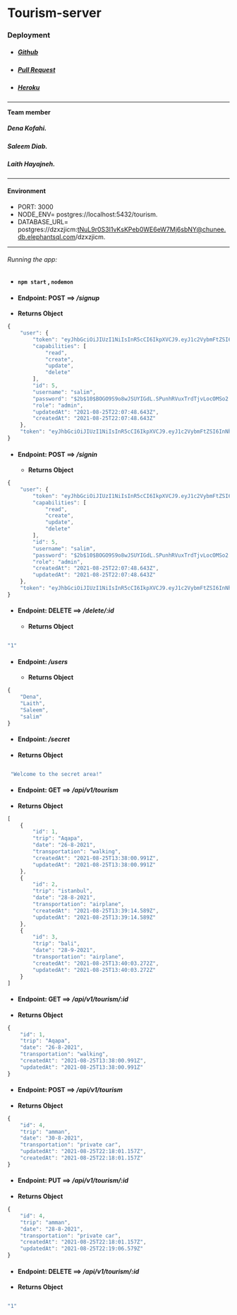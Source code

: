 # Tourism-server

### Deployment


* ##### [Github](https://github.com/saleem-ux/tourism-server)
* ##### [Pull Request](https://github.com/saleem-ux/tourism-server/pull/3)
* ##### [Heroku](https://tourismdb.herokuapp.com/api/v1/tourism)

---

**Team member**

##### Dena Kofahi.
##### Saleem Diab.
##### Laith Hayajneh.

---

#### Environment 
* PORT: 3000
* NODE_ENV= postgres://localhost:5432/tourism.
* DATABASE_URL= postgres://dzxzjicm:tNuL9r0S3I1vKsKPeb0WE6eW7Mj6sbNY@chunee.db.elephantsql.com/dzxzjicm.

---



###### Running the app:

* ####  `npm start` , `nodemon`

* #### Endpoint: POST ==> */signup*
* **Returns Object**

```javascript
{
    "user": {
        "token": "eyJhbGciOiJIUzI1NiIsInR5cCI6IkpXVCJ9.eyJ1c2VybmFtZSI6InNhbGltIiwiaWF0IjoxNjI5OTI5MjY5fQ.bSNgMNBXvzVK4wn4of8jmrOrynWXyaQuLISJkdtmFHU",
        "capabilities": [
            "read",
            "create",
            "update",
            "delete"
        ],
        "id": 5,
        "username": "salim",
        "password": "$2b$10$BOGO9S9o8wJSUYIGdL.SPunhRVuxTrdTjvLocOMSo2.71RasH.oPi",
        "role": "admin",
        "updatedAt": "2021-08-25T22:07:48.643Z",
        "createdAt": "2021-08-25T22:07:48.643Z"
    },
    "token": "eyJhbGciOiJIUzI1NiIsInR5cCI6IkpXVCJ9.eyJ1c2VybmFtZSI6InNhbGltIiwiaWF0IjoxNjI5OTI5MjY5fQ.bSNgMNBXvzVK4wn4of8jmrOrynWXyaQuLISJkdtmFHU"
}
```

* #### Endpoint: POST ==> */signin*
    * **Returns Object**

```javascript
{
    "user": {
        "token": "eyJhbGciOiJIUzI1NiIsInR5cCI6IkpXVCJ9.eyJ1c2VybmFtZSI6InNhbGltIiwiaWF0IjoxNjI5OTI5MzIxfQ.SQb4Lc41g_Zi7ZGfHhkM-B-0-iYQ8aILvB9_UePpgKg",
        "capabilities": [
            "read",
            "create",
            "update",
            "delete"
        ],
        "id": 5,
        "username": "salim",
        "password": "$2b$10$BOGO9S9o8wJSUYIGdL.SPunhRVuxTrdTjvLocOMSo2.71RasH.oPi",
        "role": "admin",
        "createdAt": "2021-08-25T22:07:48.643Z",
        "updatedAt": "2021-08-25T22:07:48.643Z"
    },
    "token": "eyJhbGciOiJIUzI1NiIsInR5cCI6IkpXVCJ9.eyJ1c2VybmFtZSI6InNhbGltIiwiaWF0IjoxNjI5OTI5MzIxfQ.SQb4Lc41g_Zi7ZGfHhkM-B-0-iYQ8aILvB9_UePpgKg"
}
```
* #### Endpoint: DELETE ==> */delete/:id*
    * **Returns Object**

```javascript

"1"

```

* #### Endpoint: */users*
    * **Returns Object**

```javascript
{
    "Dena",
    "Laith",
    "Saleem",
    "salim"
}
```

* #### Endpoint: */secret*
* **Returns Object**

```javascript

 "Welcome to the secret area!"

```

* #### Endpoint: GET ==> */api/v1/tourism*
* **Returns Object**

```javascript
[
    {
        "id": 1,
        "trip": "Aqapa",
        "date": "26-8-2021",
        "transportation": "walking",
        "createdAt": "2021-08-25T13:38:00.991Z",
        "updatedAt": "2021-08-25T13:38:00.991Z"
    },
    {
        "id": 2,
        "trip": "istanbul",
        "date": "28-8-2021",
        "transportation": "airplane",
        "createdAt": "2021-08-25T13:39:14.589Z",
        "updatedAt": "2021-08-25T13:39:14.589Z"
    },
    {
        "id": 3,
        "trip": "bali",
        "date": "28-9-2021",
        "transportation": "airplane",
        "createdAt": "2021-08-25T13:40:03.272Z",
        "updatedAt": "2021-08-25T13:40:03.272Z"
    }
]
```

* #### Endpoint: GET ==> */api/v1/tourism/:id*
* **Returns Object**

```javascript
{
    "id": 1,
    "trip": "Aqapa",
    "date": "26-8-2021",
    "transportation": "walking",
    "createdAt": "2021-08-25T13:38:00.991Z",
    "updatedAt": "2021-08-25T13:38:00.991Z"
}
```
* #### Endpoint: POST ==> */api/v1/tourism*
* **Returns Object**

```javascript
{
    "id": 4,
    "trip": "amman",
    "date": "30-8-2021",
    "transportation": "private car",
    "updatedAt": "2021-08-25T22:18:01.157Z",
    "createdAt": "2021-08-25T22:18:01.157Z"
}
```
* #### Endpoint: PUT ==> */api/v1/tourism/:id*
* **Returns Object**

```javascript
{
    "id": 4,
    "trip": "amman",
    "date": "28-8-2021",
    "transportation": "private car",
    "createdAt": "2021-08-25T22:18:01.157Z",
    "updatedAt": "2021-08-25T22:19:06.579Z"
}
```
* #### Endpoint: DELETE ==> */api/v1/tourism/:id*
* **Returns Object**

```javascript

"1"
```

